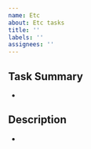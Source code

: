 ```yaml
---
name: Etc
about: Etc tasks
title: ''
labels: ''
assignees: ''
---
```


## Task Summary

-

## Description

-
